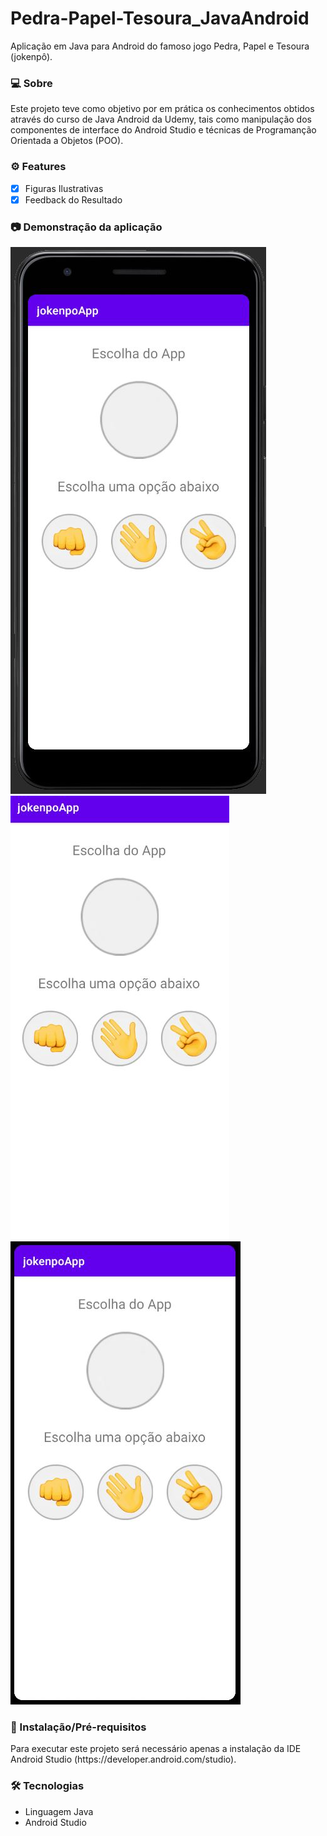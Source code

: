 # Pedra-Papel-Tesoura_JavaAndroid
Aplicação em Java para Android do famoso jogo Pedra, Papel e Tesoura (jokenpô). 

### 💻 Sobre
<p> Este projeto teve como objetivo por em prática os conhecimentos obtidos através do curso de Java Android da Udemy, tais como manipulação dos componentes de interface do Android Studio e técnicas de Programanção Orientada a Objetos (POO).</p>

### ⚙️ Features
- [x] Figuras Ilustrativas
- [x] Feedback do Resultado

### 📷 Demonstração da aplicação
<img alt="test" src="/readme_images/base3.JPG"/>
<img alt="test" src="/readme_images/base2.JPG"/>
<img alt="test" src="/readme_images/base1.JPG"/>

### 🚀 Instalação/Pré-requisitos
<p>Para executar este projeto será necessário apenas a instalação da IDE Android Studio (https://developer.android.com/studio).</p>

### 🛠 Tecnologias
<UL>
  <LI>Linguagem Java</LI>
  <LI>Android Studio</LI>
</UL>
